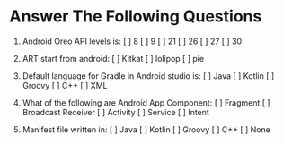 # Answer The Following Questions

1. Android Oreo API levels is:
[ ] 8
[ ] 9
[ ] 21
[ ] 26
[ ] 27
[ ] 30


2. ART start from android:
[ ] Kitkat
[ ] lolipop
[ ] pie


3. Default language for Gradle in Android studio is:
[ ] Java
[ ] Kotlin
[ ] Groovy
[ ] C++
[ ] XML


4. What of the following are Android App Component:
[ ] Fragment
[ ] Broadcast Receiver
[ ] Activity
[ ] Service
[ ] Intent


5. Manifest file written in:
[ ] Java
[ ] Kotlin
[ ] Groovy
[ ] C++
[ ] None
